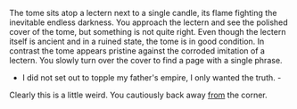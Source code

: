 The tome sits atop a lectern next to a single candle, its flame fighting the inevitable endless darkness.
You approach the lectern and see the polished cover of the tome, but something is not quite right. Even though the
lectern itself is ancient and in a ruined state, the tome is in good condition. In contrast the tome appears pristine
against the corroded imitation of a lectern. You slowly turn over the cover to find a page with a single phrase.

- I did not set out to topple my father's empire, I only wanted the truth. -

Clearly this is a little weird. You cautiously back away [from](../marshmallow.md) the corner.